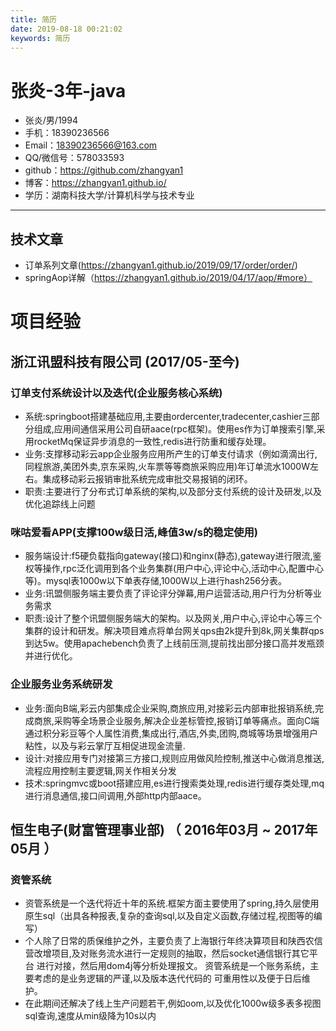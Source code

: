 ```yaml
---
title: 简历
date: 2019-08-18 00:21:02
keywords: 简历
---
```



# 张炎-3年-java
- 张炎/男/1994
- 手机：18390236566
- Email：18390236566@163.com
- QQ/微信号：578033593
- github：https://github.com/zhangyan1
- 博客：https://zhangyan1.github.io/
- 学历：湖南科技大学/计算机科学与技术专业

---

## 技术文章
- 订单系列文章(https://zhangyan1.github.io/2019/09/17/order/order/)
- springAop详解（https://zhangyan1.github.io/2019/04/17/aop/#more）


<!--more--> 
# 项目经验

## 浙江讯盟科技有限公司 (2017/05-至今)

### 订单支付系统设计以及迭代(企业服务核心系统)
- 系统:springboot搭建基础应用,主要由ordercenter,tradecenter,cashier三部分组成,应用间通信采用公司自研aace(rpc框架)。使用es作为订单搜索引擎,采用rocketMq保证异步消息的一致性,redis进行防重和缓存处理。
- 业务:支撑移动彩云app企业服务应用所产生的订单支付请求（例如滴滴出行,同程旅游,美团外卖,京东采购,火车票等等商旅采购应用)年订单流水1000W左右。集成移动彩云报销审批系统完成审批交易报销的闭环。
- 职责:主要进行了分布式订单系统的架构,以及部分支付系统的设计及研发,以及优化追踪线上问题

### 咪咕爱看APP(支撑100w级日活,峰值3w/s的稳定使用)
- 服务端设计:f5硬负载指向gateway(接口)和nginx(静态),gateway进行限流,鉴权等操作,rpc泛化调用到各个业务集群(用户中心,评论中心,活动中心,配置中心等)。mysql表1000w以下单表存储,1000W以上进行hash256分表。
- 业务:讯盟侧服务端主要负责了评论评分弹幕,用户运营活动,用户行为分析等业务需求
- 职责:设计了整个讯盟侧服务端大的架构。以及网关,用户中心,评论中心等三个集群的设计和研发。解决项目难点将单台网关qps由2k提升到8k,网关集群qps到达5w。使用apachebench负责了上线前压测,提前找出部分接口高并发瓶颈并进行优化。

### 企业服务业务系统研发 

- 业务:面向B端,彩云内部集成企业采购,商旅应用,对接彩云内部审批报销系统,完成商旅,采购等全场景企业服务,解决企业差标管控,报销订单等痛点。面向C端通过积分彩豆等个人属性消费,集成出行,酒店,外卖,团购,商城等场景增强用户粘性，以及与彩云掌厅互相促进现金流量.
- 设计:对接应用专门对接第三方接口,规则应用做风险控制,推送中心做消息推送,流程应用控制主要逻辑,网关作相关分发
- 技术:springmvc或boot搭建应用,es进行搜索类处理,redis进行缓存类处理,mq进行消息通信,接口间调用,外部http内部aace。

## 恒生电子(财富管理事业部) （ 2016年03月 ~ 2017年05月 ）

### 资管系统 
- 资管系统是一个迭代将近十年的系统.框架方面主要使用了spring,持久层使用原生sql（出具各种报表,复杂的查询sql,以及自定义函数,存储过程,视图等的编写） 
- 个人除了日常的质保维护之外，主要负责了上海银行年终决算项目和陕西农信 营改增项目,及对账务流水进行一定规则的抽取，然后socket通信银行其它平台 进行对接，然后用dom4j等分析处理报文。 资管系统是一个账务系统，主要考虑的是业务逻辑的严谨,以及版本迭代代码的 可重用性以及便于日后维护。
- 在此期间还解决了线上生产问题若干,例如oom,以及优化1000w级多表多视图sql查询,速度从min级降为10s以内

